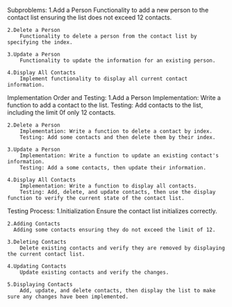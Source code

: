 Subproblems:
    1.Add a Person
        Functionality to add a new person to the contact list ensuring the list does not exceed 12 contacts.

    2.Delete a Person
        Functionality to delete a person from the contact list by specifying the index.
    
    3.Update a Person
        Functionality to update the information for an existing person.
    
    4.Display All Contacts
        Implement functionality to display all current contact information.
  


Implementation Order and Testing:
    1.Add a Person
        Implementation: Write a function to add a contact to the list.
        Testing: Add contacts to the list, including the limit 0f only 12 contacts.

    2.Delete a Person
        Implementation: Write a function to delete a contact by index.
        Testing: Add some contacts and then delete them by their index.
        
    3.Update a Person
        Implementation: Write a function to update an existing contact's information.
        Testing: Add a some contacts, then update their information. 
        
    4.Display All Contacts
        Implementation: Write a function to display all contacts.
        Testing: Add, delete, and update contacts, then use the display function to verify the current state of the contact list.


Testing Process:
    1.Initialization
        Ensure the contact list initializes correctly.

    2.Adding Contacts
      Adding some contacts ensuring they do not exceed the limit of 12.

    3.Deleting Contacts
        Delete existing contacts and verify they are removed by displaying the current contact list.
     
    4.Updating Contacts
        Update existing contacts and verify the changes.
       
    5.Displaying Contacts
        Add, update, and delete contacts, then display the list to make sure any changes have been implemented.
